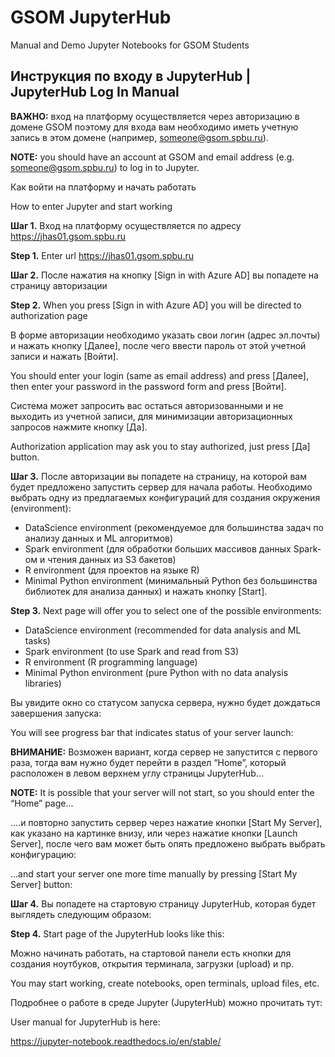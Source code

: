 # GSOM JupyterHub
Manual and Demo Jupyter Notebooks for GSOM Students

## Инструкция по входу в JupyterHub | JupyterHub Log In Manual  


__ВАЖНО:__ вход на платформу осуществляется через авторизацию в домене GSOM поэтому для входа вам необходимо иметь учетную запись в этом домене (например, someone@gsom.spbu.ru). 

__NOTE:__ you should have an account at GSOM and email address (e.g. someone@gsom.spbu.ru) to log in to Jupyter.


Как войти на платформу и начать работать

How to enter Jupyter and start working


__Шаг 1.__ Вход на платформу осуществляется по адресу https://jhas01.gsom.spbu.ru 

__Step 1.__ Enter url https://jhas01.gsom.spbu.ru 


__Шаг 2.__ После нажатия на кнопку [Sign in with Azure AD] вы попадете на страницу авторизации 

__Step 2.__ When you press [Sign in with Azure AD] you will be directed to authorization page





В форме авторизации необходимо указать свои логин (адрес эл.почты) и нажать кнопку [Далее], после чего ввести пароль от этой учетной записи и нажать [Войти]. 

You should enter your login (same as email address) and press [Далее], then enter your password in the password form and press [Войти].



Система может запросить вас остаться авторизованными и не выходить из учетной записи, для минимизации авторизационных запросов нажмите кнопку [Да].

Authorization application may ask you to stay authorized, just press [Да] button.


__Шаг 3.__ После авторизации вы попадете на страницу, на которой вам будет предложено запустить сервер для начала работы. Необходимо выбрать одну из предлагаемых конфигураций для создания окружения (environment):
- DataScience environment (рекомендуемое для большинства задач по анализу данных и ML алгоритмов)
- Spark environment (для обработки больших массивов данных Spark-ом и чтения данных из S3 бакетов)
- R environment (для проектов на языке R)
- Minimal Python environment (минимальный Python без большинства библиотек для анализа данных)
и нажать кнопку [Start].

__Step 3.__ Next page will offer you to select one of the possible environments:
- DataScience environment (recommended for data analysis and ML tasks)
- Spark environment (to use Spark and read from S3)
- R environment (R programming language)
- Minimal Python environment (pure Python with no data analysis libraries)




Вы увидите окно со статусом запуска сервера, нужно будет дождаться завершения запуска:

You will see progress bar that indicates status of your server launch:



__ВНИМАНИЕ:__ Возможен вариант, когда сервер не запустится с первого раза, тогда вам нужно будет перейти в раздел “Home”, который расположен в левом верхнем углу страницы JupyterHub…

__NOTE:__ It is possible that your server will not start, so you should enter the “Home” page...



....и повторно запустить сервер через нажатие кнопки [Start My Server], как указано на картинке внизу, или через нажатие кнопки [Launch Server], после чего вам может быть опять предложено выбрать выбрать конфигурацию:

...and start your server one more time manually by pressing [Start My Server] button:



__Шаг 4.__ Вы попадете на стартовую страницу JupyterHub, которая будет выглядеть следующим образом:

__Step 4.__ Start page of the JupyterHub looks like this:



Можно начинать работать, на стартовой панели есть кнопки для создания ноутбуков, открытия терминала, загрузки (upload) и пр.

You may start working, create notebooks, open terminals, upload files, etc.




Подробнее о работе в среде Jupyter (JupyterHub) можно прочитать тут: 

User manual for JupyterHub is here:

https://jupyter-notebook.readthedocs.io/en/stable/ 






